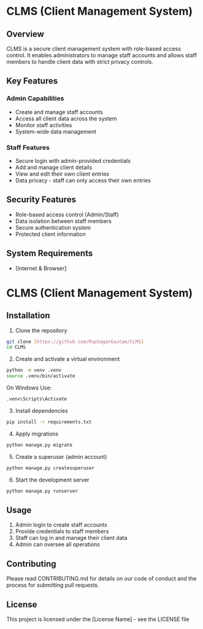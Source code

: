 # CLMS (Client Management System)

## Overview
CLMS is a secure client management system with role-based access control. It enables administrators to manage staff accounts and allows staff members to handle client data with strict privacy controls.

## Key Features

### Admin Capabilities
- Create and manage staff accounts
- Access all client data across the system
- Monitor staff activities
- System-wide data management

### Staff Features
- Secure login with admin-provided credentials
- Add and manage client details
- View and edit their own client entries
- Data privacy - staff can only access their own entries

## Security Features
- Role-based access control (Admin/Staff)
- Data isolation between staff members
- Secure authentication system
- Protected client information

## System Requirements
- [Internet & Browser]


# CLMS (Client Management System)

## Installation

1. Clone the repository
```bash
git clone [https://github.com/RupSagarGautam/CLMS]
cd CLMS
```

2. Create and activate a virtual environment
```bash
python -m venv .venv
source .venv/bin/activate
```
On Windows Use: 
```bash
.venv\Scripts\Activate
```

3. Install dependencies
```bash
pip install -r requirements.txt
```

4. Apply migrations
```bash
python manage.py migrate
```

5. Create a superuser (admin account)
```bash
python manage.py createsuperuser
```

6. Start the development server
```bash
python manage.py runserver
```

## Usage
1. Admin login to create staff accounts
2. Provide credentials to staff members
3. Staff can log in and manage their client data
4. Admin can oversee all operations

## Contributing
Please read CONTRIBUTING.md for details on our code of conduct and the process for submitting pull requests.

## License
This project is licensed under the [License Name] - see the LICENSE file